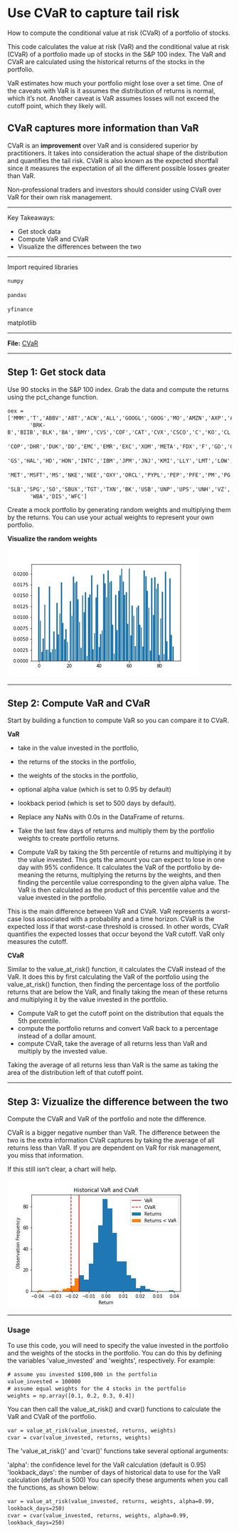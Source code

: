 # Use CVaR to capture tail risk

How to compute the conditional value at risk (CVaR) of a portfolio of stocks.

This code calculates the value at risk (VaR) and the conditional value at risk (CVaR) of a portfolio made up of stocks in the S&P 100 index. The VaR and CVaR are calculated using the historical returns of the stocks in the portfolio.

VaR estimates how much your portfolio might lose over a set time. One of the caveats with VaR is it assumes the distribution of returns is normal, which it’s not. Another caveat is VaR assumes losses will not exceed the cutoff point, which they likely will.

## CVaR captures more information than VaR

CVaR is an **improvement** over VaR and is considered superior by practitioners. It takes into consideration the actual shape of the distribution and quantifies the tail risk. CVaR is also known as the expected shortfall since it measures the expectation of all the different possible losses greater than VaR.

Non-professional traders and investors should consider using CVaR over VaR for their own risk management.

---

Key Takeaways:

- Get stock data
- Compute VaR and CVaR
- Visualize the differences between the two

---

Import required libraries

    numpy

    pandas

    yfinance
    
   matplotlib
   
---

**File:** [CVaR](cVaR.ipynb)

---

## Step 1: Get stock data

Use 90 stocks in the S&P 100 index. Grab the data and compute the returns using the pct_change function.

    oex = ['MMM','T','ABBV','ABT','ACN','ALL','GOOGL','GOOG','MO','AMZN','AXP','AIG','AMGN','AAPL','BAC',
           'BRK-B','BIIB','BLK','BA','BMY','CVS','COF','CAT','CVX','CSCO','C','KO','CL','CMCSA',
           'COP','DHR','DUK','DD','EMC','EMR','EXC','XOM','META','FDX','F','GD','GE','GM','GILD',
           'GS','HAL','HD','HON','INTC','IBM','JPM','JNJ','KMI','LLY','LMT','LOW','MA','MCD','MDT','MRK',
           'MET','MSFT','MS','NKE','NEE','OXY','ORCL','PYPL','PEP','PFE','PM','PG','QCOM',
           'SLB','SPG','SO','SBUX','TGT','TXN','BK','USB','UNP','UPS','UNH','VZ','V','WMT',
           'WBA','DIS','WFC']
       

Create a mock portfolio by generating random weights and multiplying them by the returns. You can use your actual weights to represent your own portfolio.

**Visualize the random weights**

![Random Weights](./Images/randomWeights.jpg)

---

## Step 2: Compute VaR and CVaR

Start by building a function to compute VaR so you can compare it to CVaR.

**VaR**

- take in the value invested in the portfolio, 
- the returns of the stocks in the portfolio, 
- the weights of the stocks in the portfolio, 
- optional alpha value (which is set to 0.95 by default) 
- lookback period (which is set to 500 days by default). 



- Replace any NaNs with 0.0s in the DataFrame of returns. 
- Take the last few days of returns and multiply them by the portfolio weights to create portfolio returns. 
- Compute VaR by taking the 5th percentile of returns and multiplying it by the value invested. 
This gets the amount you can expect to lose in one day with 95% confidence.
It calculates the VaR of the portfolio by de-meaning the returns, 
multiplying the returns by the weights, and then finding the 
percentile value corresponding to the given alpha value. 
The VaR is then calculated as the product of this percentile value 
and the value invested in the portfolio.


This is the main difference between VaR and CVaR. VaR represents a worst-case loss associated with a probability and a time horizon. CVaR is the expected loss if that worst-case threshold is crossed. In other words, CVaR quantifies the expected losses that occur beyond the VaR cutoff. VaR only measures the cutoff.


**CVaR**

Similar to the value_at_risk() function, it calculates the CVaR instead of the VaR. It does this by first calculating the VaR of the portfolio using the value_at_risk() function, then finding the percentage loss of the portfolio returns that are below the VaR, and finally taking the mean of these returns and multiplying it by the value invested in the portfolio.

- Compute VaR to get the cutoff point on the distribution that equals the 5th percentile. 
- compute the portfolio returns and convert VaR back to a percentage instead of a dollar amount. 
- compute CVaR, take the average of all returns less than VaR and multiply by the invested value.

Taking the average of all returns less than VaR is the same as taking the area of the distribution left of that cutoff point.

---

## Step 3: Vizualize the difference between the two
Compute the CVaR and VaR of the portfolio and note the difference.

CVaR is a bigger negative number than VaR. The difference between the two is the extra information CVaR captures by taking the average of all returns less than VaR. If you are dependent on VaR for risk management, you miss that information.

If this still isn’t clear, a chart will help.

![Portfolio Returns Historical VaR and CVaR](./Images/portfolioReturns.jpg)





---

### Usage

To use this code, you will need to specify the value invested in the portfolio and the weights of the stocks in the portfolio. You can do this by defining the variables 'value_invested' and 'weights', respectively. For example:

    # assume you invested $100,000 in the portfolio
    value_invested = 100000  
    # assume equal weights for the 4 stocks in the portfolio
    weights = np.array([0.1, 0.2, 0.3, 0.4]) 
    
You can then call the value_at_risk() and cvar() functions to calculate the VaR and CVaR of the portfolio.

    var = value_at_risk(value_invested, returns, weights)
    cvar = cvar(value_invested, returns, weights)
    
The 'value_at_risk()' and 'cvar()' functions take several optional arguments:

'alpha': the confidence level for the VaR calculation (default is 0.95)
'lookback_days': the number of days of historical data to use for the VaR calculation (default is 500)
You can specify these arguments when you call the functions, as shown below:

    var = value_at_risk(value_invested, returns, weights, alpha=0.99, lookback_days=250)
    cvar = cvar(value_invested, returns, weights, alpha=0.99, lookback_days=250)